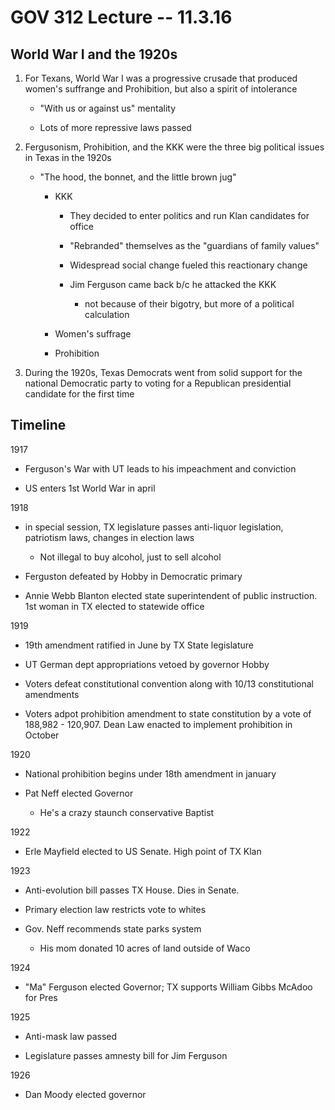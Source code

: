 # GOV 312 Lecture -- 11.3.16

## World War I and the 1920s

1. For Texans, World War I was a progressive crusade that produced women's
   suffrange and Prohibition, but also a spirit of intolerance

    - "With us or against us" mentality

    - Lots of more repressive laws passed

2. Fergusonism, Prohibition, and the KKK were the three big political issues in
   Texas in the 1920s

    - "The hood, the bonnet, and the little brown jug"

        - KKK

            - They decided to enter politics and run Klan candidates for office

            - "Rebranded" themselves as the "guardians of family values"

            - Widespread social change fueled this reactionary change

            - Jim Ferguson came back b/c he attacked the KKK

                - not because of their bigotry, but more of a political
                  calculation

        - Women's suffrage

        - Prohibition

3. During the 1920s, Texas Democrats went from solid support for the national
   Democratic party to voting for a Republican presidential candidate for the
   first time

## Timeline

1917

- Ferguson's War with UT leads  to his impeachment and conviction

- US enters 1st World War in april

1918

- in special session, TX legislature passes anti-liquor legislation, patriotism
  laws, changes in election laws

    - Not illegal to buy alcohol, just to sell alcohol

- Ferguston defeated by Hobby in Democratic primary

- Annie Webb Blanton elected state superintendent of public instruction. 1st
  woman in TX elected to statewide office

1919

- 19th amendment ratified in June by TX State legislature

- UT German dept appropriations vetoed by governor Hobby

- Voters defeat constitutional convention along with 10/13 constitutional
  amendments

- Voters adpot prohibition amendment to state constitution by a vote of
  188,982 - 120,907. Dean Law enacted to implement prohibition in October

1920

- National prohibition begins under 18th amendment in january

- Pat Neff elected Governor

    - He's a crazy staunch conservative Baptist

1922

- Erle Mayfield elected to US Senate. High point of TX Klan

1923

- Anti-evolution bill passes TX House. Dies in Senate.

- Primary election law restricts vote to whites

- Gov. Neff recommends state parks system

    - His mom donated 10 acres of land outside of Waco

1924

- "Ma" Ferguson elected Governor; TX supports William Gibbs McAdoo for Pres

1925

- Anti-mask law passed

- Legislature passes amnesty bill for Jim Ferguson

1926

- Dan Moody elected governor

